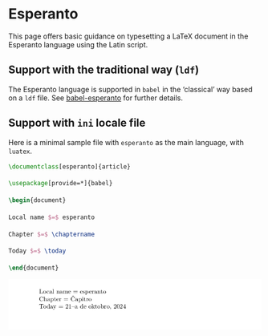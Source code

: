 # Esperanto

This page offers basic guidance on typesetting a LaTeX document in the
Esperanto language using the Latin script.

## Support with the traditional way (`ldf`)

The Esperanto language is supported in `babel` in the ‘classical’ way
based on a `ldf` file. See [babel-esperanto](https://ctan.org/pkg/babel-esperanto)
for further details.

## Support with `ini` locale file

Here is a minimal sample file with `esperanto` as the main language, with `luatex`.

```tex
\documentclass[esperanto]{article}

\usepackage[provide=*]{babel}

\begin{document}

Local name $=$ esperanto

Chapter $=$ \chaptername

Today $=$ \today

\end{document}
```

![](../media/locale-esperanto.png)